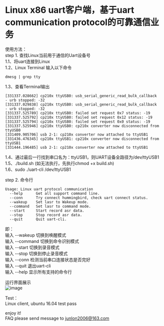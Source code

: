 # Linux x86 uart客户端，基于uart communication protocol的可靠通信业务
使用方法：  
step 1. 查找Linux当前用于通信的Uart设备号  
1.1、将uart连接到Linux  
1.2、Linux Terminal 输入以下命令  
```
dmesg | grep tty
```
1.3、查看Terminal输出  
```
[331337.028662] cp210x ttyUSB0: usb_serial_generic_read_bulk_callback - urb stopped: -32
[331337.029838] cp210x ttyUSB0: usb_serial_generic_read_bulk_callback - urb stopped: -32
[331337.525789] cp210x ttyUSB0: failed set request 0x7 status: -19
[331337.525792] cp210x ttyUSB0: failed set request 0x12 status: -19
[331337.525794] cp210x ttyUSB0: failed set request 0x0 status: -19
[331337.525946] cp210x ttyUSB0: cp210x converter now disconnected from ttyUSB0
[331409.905706] usb 2-1: cp210x converter now attached to ttyUSB1
[331436.476345] cp210x ttyUSB1: cp210x converter now disconnected from ttyUSB1
[331444.196485] usb 2-1: cp210x converter now attached to ttyUSB1
```
1.4、通过最后一行找到串口名为：ttyUSB1，则UART设备全路径为/dev/ttyUSB1  
1.5、./build.sh  (如无法执行，先执行chmod +x build.sh)  
1.6、sudo ./uart-cli /dev/ttyUSB1  

step 2. 命令行  
```
Usage: Linux uart protocol communication
  --help      Get all support command line.
  --conn      Try connect hummingbird, check uart connect status.
  --wakeup    Set lasr to Wakeup mode.
  --command   Set lasr to command mode.
  --start     Start record asr data.
  --stop      Stop record asr data.
  --quit      Quit uart-cli.
```
即：  
输入 --wakeup  切换到唤醒模式  
输入 --command 切换到命令识别模式    
输入 --start   切换到录音模式  
输入 --stop    切换到停止录音模式  
输入 --conn    检测当前串口连接状态是否完好  
输入 --quit    退出uart-cli  
输入 --help    显示所有支持的命令行  

运行界面展示  
![image](https://github.com/junlon2006/libUartCommProtocolLinuxClient/tree/master/images/EEB3F6F6-57C3-4F40-A670-75906A9C67A7.png)  

Test：  
Linux client, ubuntu 16.04 test pass  

enjoy it!  
FAQ please send message to junlon2006@163.com  
